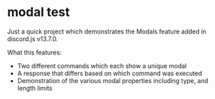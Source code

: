 # modal test
Just a quick project which demonstrates the Modals feature added in discord.js v13.7.0.

What this features:
- Two different commands which each show a unique modal
- A response that differs based on which command was executed
- Demonstration of the various modal properties including type, and length limits